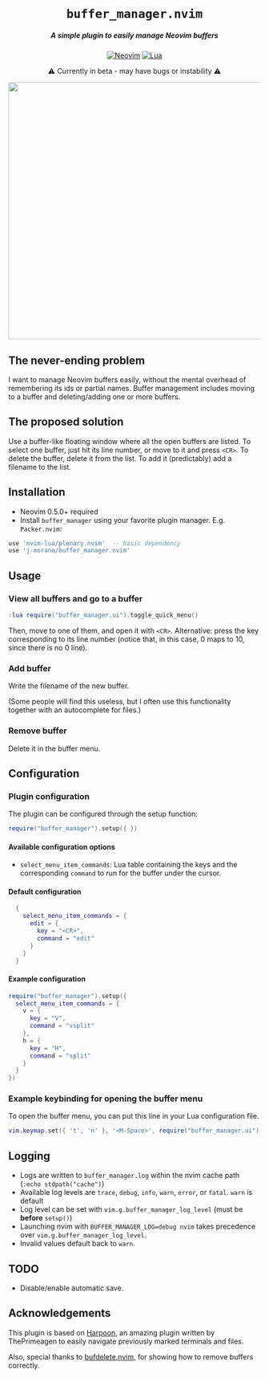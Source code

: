 <div align="center">

# `buffer_manager.nvim`
##### A simple plugin to easily manage Neovim buffers

[![Neovim](https://img.shields.io/badge/Neovim%200.5+-green.svg?style=for-the-badge&logo=neovim)](https://neovim.io)
[![Lua](https://img.shields.io/badge/Lua-blue.svg?style=for-the-badge&logo=lua)](http://www.lua.org)

:warning: Currently in beta - may have bugs or instability :warning:

<img src="assets/demo.gif" width="512"/>

</div>


## The never-ending problem

I want to manage Neovim buffers easily, without the mental overhead of remembering its ids or partial names. Buffer management includes moving to a buffer and deleting/adding one or more buffers.

## The proposed solution

Use a buffer-like floating window where all the open buffers are listed. To select one buffer, just hit its line number, or move to it and press `<CR>`. To delete the buffer, delete it from the list. To add it (predictably) add a filename to the list.


## Installation

* Neovim 0.5.0+ required
* Install `buffer_manager` using your favorite plugin manager. E.g. `Packer.nvim`:

```lua
use 'nvim-lua/plenary.nvim'  -- basic dependency
use 'j-morano/buffer_manager.nvim'
```

## Usage

### View all buffers and go to a buffer

```lua
:lua require("buffer_manager.ui").toggle_quick_menu()
```

Then, move to one of them, and open it with `<CR>`.
Alternative: press the key corresponding to its line number (notice that, in this case, 0 maps to 10, since there is no 0 line).

### Add buffer

Write the filename of the new buffer.

(Some people will find this useless, but I often use this functionality together with an autocomplete for files.)

### Remove buffer

Delete it in the buffer menu.


## Configuration

### Plugin configuration

The plugin can be configured through the setup function:
```lua
require("buffer_manager").setup({ })
```

#### Available configuration options
* `select_menu_item_commands`: Lua table containing the keys and the corresponding `command` to run for the buffer under the cursor.

#### Default configuration
```lua
  {
    select_menu_item_commands = {
      edit = {
        key = "<CR>",
        command = "edit"
      }
    }
  }
```
#### Example configuration
```lua
require("buffer_manager").setup({
  select_menu_item_commands = {
    v = {
      key = "V",
      command = "vsplit"
    },
    h = {
      key = "H",
      command = "split"
    }
  }
})
```


### Example keybinding for opening the buffer menu

To open the buffer menu, you can put this line in your Lua configuration file.
```lua
vim.keymap.set({ 't', 'n' }, '<M-Space>', require("buffer_manager.ui").toggle_quick_menu, {noremap = true})
```


## Logging

- Logs are written to `buffer_manager.log` within the nvim cache path (`:echo stdpath("cache")`)
- Available log levels are `trace`, `debug`, `info`, `warn`, `error`, or `fatal`. `warn` is default
- Log level can be set with `vim.g.buffer_manager_log_level` (must be **before** `setup()`)
- Launching nvim with `BUFFER_MANAGER_LOG=debug nvim` takes precedence over `vim.g.buffer_manager_log_level`.
- Invalid values default back to `warn`.

<!--## Others

### Use a dynamic width for the `buffer_manager` pop-up menu

Sometimes the default width of (`60`) is not enough.
The following example demonstrates how to configure a custom width by setting
the menu's width relative to the current window's width.

```lua
require("buffer_manager").setup({
    width = vim.api.nvim_win_get_width(0) - 4,
})
``-->

## TODO

* Disable/enable automatic save.


## Acknowledgements

This plugin is based on [Harpoon](https://github.com/ThePrimeagen/harpoon), an amazing plugin written by ThePrimeagen to easily navigate previously marked terminals and files.

Also, special thanks to [bufdelete.nvim](https://github.com/famiu/bufdelete.nvim), for showing how to remove buffers correctly.

